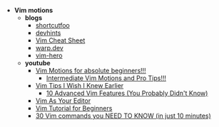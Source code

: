 
- **Vim motions**
  - **blogs**
  	- [shortcutfoo](https://www.shortcutfoo.com/app/dojos/neovim/cheatsheet)
  	- [devhints](https://devhints.io/vim)
  	- [Vim Cheat Sheet](https://vim.rtorr.com/)
  	- [warp.dev](https://www.warp.dev/topic/vim)
  	- [vim-hero](https://www.vim-hero.com/lessons/basic-movement)
  - **youtube**
    - [Vim Motions for absolute beginners!!!](https://www.youtube.com/watch?v=lWTzqPfy1gE)
      - [Intermediate Vim Motions and Pro Tips!!!](https://www.youtube.com/watch?v=nBjEzQlJLHE)
    - [Vim Tips I Wish I Knew Earlier](https://www.youtube.com/watch?v=5BU2gBOe9RU)
      - [10 Advanced Vim Features (You Probably Didn't Know)](https://www.youtube.com/watch?v=gccGjwTZA7k)
    - [Vim As Your Editor](https://www.youtube.com/playlist?list=PLm323Lc7iSW_wuxqmKx_xxNtJC_hJbQ7R)
    - [Vim Tutorial for Beginners](https://www.youtube.com/watch?v=RZ4p-saaQkc)
    - [30 Vim commands you NEED TO KNOW (in just 10 minutes)](https://www.youtube.com/watch?v=RSlrxE21l_k)
